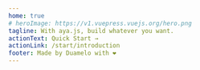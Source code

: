 ```yaml
---
home: true
# heroImage: https://v1.vuepress.vuejs.org/hero.png 
tagline: With aya.js, build whatever you want.
actionText: Quick Start →
actionLink: /start/introduction
footer: Made by Duamelo with ❤️
---
```


